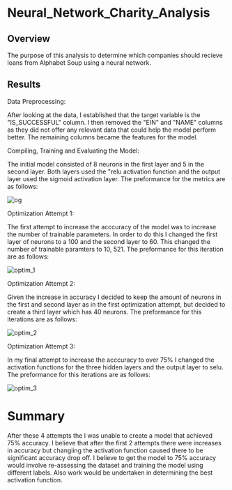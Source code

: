 # Neural_Network_Charity_Analysis

## Overview

The purpose of this analysis to determine which companies should recieve loans from Alphabet Soup using a neural network.

## Results 

   Data Preprocessing:

   After looking at the data, I established that the target variable is the "IS_SUCCESSFUL" column. I then removed the "EIN" and "NAME" columns as they did not offer any relevant data that could help the model perform better. The remaining columns became the features for the model.

   Compiling, Training and Evaluating the Model:

   The initial model consisted of 8 neurons in the first layer and 5 in the second layer. Both layers used the "relu activation function and the output layer used the sigmoid activation layer. The preformance for the metrics are as follows:
   
   ![og](https://user-images.githubusercontent.com/57723459/125206289-887dad00-e254-11eb-8576-d6981e192cf2.png)



   Optimization Attempt 1:

   The first attempt to increase the acccuracy of the model was to increase the number of trainable parameters. In order to do this I changed the first layer of neurons to a 100 and the second layer to 60. This changed the number of trainable paramters to 10, 521. The preformance for this iteration are as follows:
   
   
   
   ![optim_1](https://user-images.githubusercontent.com/57723459/125206301-95020580-e254-11eb-80e7-a4ef29a635fc.png)



   Optimization Attempt 2:

   Given the increase in accuracy I decided to keep the amount of neurons in the first and second layer as in the first optimization attempt, but decided to create a third layer which has 40 neurons. The preformance for this iterations are as follows:
   
   
   ![optim_2](https://user-images.githubusercontent.com/57723459/125206315-9e8b6d80-e254-11eb-9ceb-f7c24ad060fd.png)



   Optimization Attempt 3:

   In my final attempt to increase the acccuracy to over 75% I changed the activation functions for the three hidden layers and the output layer to selu. The preformance for this iterations are as follows:
   
   
   ![optim_3](https://user-images.githubusercontent.com/57723459/125206324-a77c3f00-e254-11eb-9357-2983b59d3734.png)



# Summary
After these 4 attempts the I was unable to create a model that achieved 75% accuracy. I believe that after the first 2 attempts there were increases in accuracy but changiing the activation function caused there to be significant accuracy drop off. I believe to get the model to 75% accuracy would involve re-assessing the dataset and training the model using different labels. Also work would be undertaken in determining the best activation function. 
